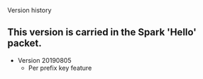 Version history

This version is carried in the Spark 'Hello' packet.
--------------------------------------------------------------------------------

* Version  20190805
  - Per prefix key feature
